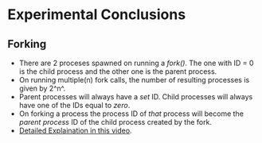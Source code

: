 # Experimental Conclusions

## Forking 
- There are 2 proceses spawned on running a _fork()_. The one with ID = 0 is the child process and the other one is the parent process.
- On running multiple(n) fork calls, the number of resulting processes is given by 2^n^.
- Parent processes will always have a _set_ ID. Child processes will always have one of the IDs equal to _zero_.
- On forking a process the process ID of _that_ process will become the _parent process_ ID of the child process created by the fork.
- [Detailed Explaination in this video](https://www.youtube.com/watch?v=94URLRsjqMQ).
